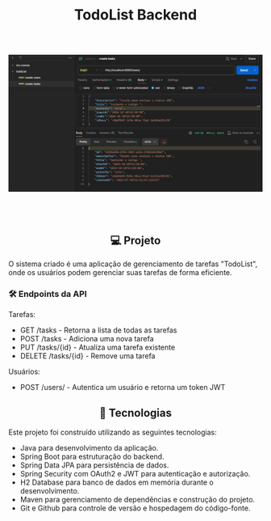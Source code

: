 <h1 align="center"> TodoList Backend

<br />
<br />

![Banner Principal](/banner.png) </h1>

<br />

<h2 align="center"> 💻 Projeto </h2>

O sistema criado é uma aplicação de gerenciamento de tarefas "TodoList", onde os usuários podem gerenciar suas tarefas de forma eficiente.

### 🛠️  Endpoints da API

Tarefas:
- GET /tasks - Retorna a lista de todas as tarefas
- POST /tasks - Adiciona uma nova tarefa
- PUT /tasks/{id} - Atualiza uma tarefa existente
- DELETE /tasks/{id} - Remove uma tarefa

Usuários:
- POST /users/ - Autentica um usuário e retorna um token JWT


<h2 align="center"> 🚀 Tecnologias </h2>

Este projeto foi construído utilizando as seguintes tecnologias:

- Java para desenvolvimento da aplicação.
- Spring Boot para estruturação do backend.
- Spring Data JPA para persistência de dados.
- Spring Security com OAuth2 e JWT para autenticação e autorização.
- H2 Database para banco de dados em memória durante o desenvolvimento.
- Maven para gerenciamento de dependências e construção do projeto.
- Git e Github para controle de versão e hospedagem do código-fonte.

